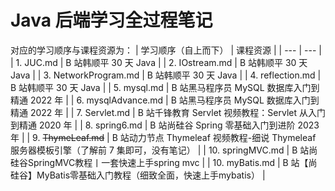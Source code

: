 # Java 后端学习全过程笔记
对应的学习顺序与课程资源为：
| 学习顺序（自上而下）    |      课程资源         |
| ---                   |         ---          |
| 1. JUC.md             | B 站韩顺平 30 天 Java |
| 2. IOstream.md        | B 站韩顺平 30 天 Java |
| 3. NetworkProgram.md  | B 站韩顺平 30 天 Java |
| 4. reflection.md      | B 站韩顺平 30 天 Java |
| 5. mysql.md           | B 站黑马程序员 MySQL 数据库入门到精通 2022 年 |
| 6. mysqlAdvance.md    | B 站黑马程序员 MySQL 数据库入门到精通 2022 年 |
| 7. Servlet.md         | B 站千锋教育 Servlet 视频教程：Servlet 从入门到精通 2020 年 |
| 8. spring6.md         | B 站尚硅谷 Spring 零基础入门到进阶 2023 年 |
| 9. ~~ThymeLeaf.md~~         | B 站动力节点 Thymeleaf 视频教程-细说 Thymeleaf 服务器模板引擎（了解前 7 集即可，没有笔记） |
| 10. springMVC.md         | B 站尚硅谷SpringMVC教程丨一套快速上手spring mvc |
| 10. myBatis.md         | B 站【尚硅谷】MyBatis零基础入门教程（细致全面，快速上手mybatis） |